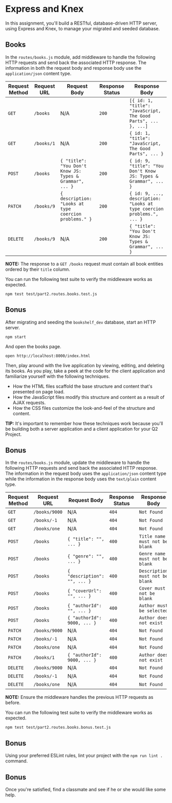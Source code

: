 # Express and Knex

In this assignment, you'll build a RESTful, database-driven HTTP server, using Express and Knex, to manage your migrated and seeded database.

## Books

In the `routes/books.js` module, add middleware to handle the following HTTP requests and send back the associated HTTP response. The information in both the request body and response body use the `application/json` content type.

| Request Method | Request URL        | Request Body                                             | Response Status | Response Body                                                          |
|----------------|--------------------|----------------------------------------------------------|-----------------|------------------------------------------------------------------------|
| `GET`          | `/books`           | N/A                                                      | `200`           | `[{ id: 1, "title": "JavaScript, The Good Parts", ... }, ...]`         |
| `GET`          | `/books/1`         | N/A                                                      | `200`           | `{ id: 1, "title": "JavaScript, The Good Parts", ... }`                |
| `POST`         | `/books`           | `{ "title": "You Don't Know JS: Types & Grammar", ... }` | `200`           | `{ id: 9, "title": "You Don't Know JS: Types & Grammar", ... }`        |
| `PATCH`        | `/books/9`         | `{ description: "Looks at type coercion problems." }`    | `200`           | `{ id: 9, ..., description: "Looks at type coercion problems.", ... }` |
| `DELETE`       | `/books/9`         | N/A                                                      | `200`           | `{ "title": "You Don't Know JS: Types & Grammar", ... }`               |

**NOTE:** The response to a `GET /books` request must contain all book entities ordered by their `title` column.

You can run the following test suite to verify the middleware works as expected.

```shell
npm test test/part2.routes.books.test.js
```

## Bonus

After migrating and seeding the `bookshelf_dev` database, start an HTTP server.

```shell
npm start
```

And open the books page.

```shell
open http://localhost:8000/index.html
```

Then, play around with the live application by viewing, editing, and deleting its books. As you play, take a peek at the code for the client application and familiarize yourself with the following techniques.

- How the HTML files scaffold the base structure and content that's presented on page load.
- How the JavaScript files modify this structure and content as a result of AJAX requests.
- How the CSS files customize the look-and-feel of the structure and content.

**TIP:** It's important to remember how these techniques work because you'll be building both a server application and a client application for your Q2 Project.

## Bonus

In the `routes/books.js` module, update the middleware to handle the following HTTP requests and send back the associated HTTP response. The information in the request body uses the `application/json` content type while the information in the response body uses the `text/plain` content type.

| Request Method | Request URL         | Request Body                 | Response Status | Response Body                   |
|----------------|---------------------|------------------------------|-----------------|---------------------------------|
| `GET`          | `/books/9000`       | N/A                          | `404`           | `Not Found`                     |
| `GET`          | `/books/-1`         | N/A                          | `404`           | `Not Found`                     |
| `GET`          | `/books/one`        | N/A                          | `404`           | `Not Found`                     |
| `POST`         | `/books`            | `{ "title": "", ... }`       | `400`           | `Title name must not be blank`  |
| `POST`         | `/books`            | `{ "genre": "", ... }`       | `400`           | `Genre name must not be blank`  |
| `POST`         | `/books`            | `{ "description": "", ... }` | `400`           | `Description must not be blank` |
| `POST`         | `/books`            | `{ "coverUrl": "", ... }`    | `400`           | `Cover must not be blank`       |
| `POST`         | `/books`            | `{ "authorId": "", ... }`    | `400`           | `Author must be selected`       |
| `POST`         | `/books`            | `{ "authorId": 9000, ... }`  | `400`           | `Author does not exist`         |
| `PATCH`        | `/books/9000`       | N/A                          | `404`           | `Not Found`                     |
| `PATCH`        | `/books/-1`         | N/A                          | `404`           | `Not Found`                     |
| `PATCH`        | `/books/one`        | N/A                          | `404`           | `Not Found`                     |
| `PATCH`        | `/books/1`          | `{ "authorId": 9000, ... }`  | `400`           | `Author does not exist`         |
| `DELETE`       | `/books/9000`       | N/A                          | `404`           | `Not Found`                     |
| `DELETE`       | `/books/-1`         | N/A                          | `404`           | `Not Found`                     |
| `DELETE`       | `/books/one`        | N/A                          | `404`           | `Not Found`                     |

**NOTE:** Ensure the middleware handles the previous HTTP requests as before.

You can run the following test suite to verify the middleware works as expected.

```shell
npm test test/part2.routes.books.bonus.test.js
```

## Bonus

Using your preferred ESLint rules, lint your project with the `npm run lint .` command.

## Bonus

Once you're satisfied, find a classmate and see if he or she would like some help.
